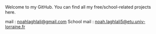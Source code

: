 Welcome to my GitHub. 
You can find all my free/school-related projects here. 

mail : noahlaghlali@gmail.com 
School mail : noah.laghlali5@etu.univ-lorraine.fr

